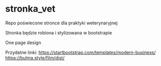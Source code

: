 # stronka_vet
Repo poświecone stronce dla praktyki weterynaryjnej

Stronka będzie robiona i stylizowana w bootstrapie

One page design

Przydatne linki:
https://startbootstrap.com/templates/modern-business/
https://bulma.style/film/dist/
